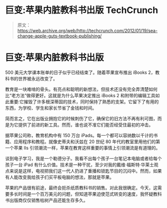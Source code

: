 # 巨变:苹果内脏教科书出版 TechCrunch

> 原文：<https://web.archive.org/web/http://techcrunch.com/2012/01/19/sea-change-apple-guts-textbook-publishing/>

# 巨变:苹果内脏教科书出版

500 美元大学课本账单的日子似乎已经结束了。随着苹果宣布推出 iBooks 2，教科书的世界被永远改变了。

教育是一块难啃的骨头。有亮点和聪明的新想法，但技术还没有完全弄清楚如何比“老方法”做得更好。这就是为什么苹果决定推出 iBooks 2 和附带的编辑工具如此重要:它摧毁了许多根深蒂固的技术，同时保持了熟悉的支架。它留下了有用的东西，为学校、学生和家长节省了金钱和时间。

简而言之，它在出版业拥抱它的时候刺伤了它，确保它的旧方法不再有利可图，而是为它提供了前进的新工具。然而，谁也说不准它们能否经受住最初的冲击。

据苹果公司称，教育机构中有 150 万台 iPads。每一个都可以容纳数以千计的书籍、应用程序和教程。就像史蒂夫和沃兹在 20 世纪 80 年代的教室里用他们的第一个苹果 IIs 引领潮流一样，苹果在教育这样重要的事情上引领潮流是有道理的。

谈到电子学习，我是一个勒德分子。我看不出每个孩子一台笔记本电脑或者给每个孩子一台 iPad 有什么价值。技术是一种干扰，至少对我的戴维·福斯特·华莱士观点来说是这样，电视把我们这一代人扔进了重播和锁匙节目的沉闷中。然而，如果有人能改变我给孩子们买平板电脑的想法，那就是苹果。

苹果的产品很有前途，最终会扼杀纸质教科书的销售。对此我很确定。今天，这需要多长时间是一个百万美元的问题，但知道苹果迫使范式转变的速度，我怀疑教科书出版商仅仅销售枯树产品还能生存多久。